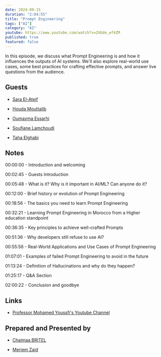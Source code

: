 ```yaml
---
date: 2024-09-15
duration: "2:04:55"
title: "Prompt Engineering"
tags: ["AI"]
category: "AI"
youtube: https://www.youtube.com/watch?v=2UGde_wf4ZM
published: true
featured: false
---
```


In this episode, we discuss what Prompt Engineering is and how it influences the outputs of AI systems. We'll also explore real-world use cases, some best practices for crafting effective prompts, and answer live questions from the audience.

## Guests

- [Sara El-Ateif](https://x.com/el_ateifSara)

- [Houda Mouttalib](https://www.linkedin.com/in/houdam/)

- [Oumayma Essarhi](https://twitter.com/oumayma_es_)

- [Soufiane Lamchoudi](https://www.linkedin.com/in/soufiane-lamchoudi/)

- [Taha Elghabi](https://www.linkedin.com/in/taha-elghabi/)

## Notes

00:00:00 - Introduction and welcoming

00:02:45 - Guests Introduction

00:05:48 - What is it? Why is it important in AI/ML? Can anyone do it?

00:12:00 - Brief history or evolution of Prompt Engineering

00:18:56 - The basics you need to learn Prompt Engineering

00:32:21 - Learning Prompt Engineering in Morocco from a Higher education standpoint

00:36:35 - Key principles to achieve well-crafted Prompts

00:51:36 - Why developers still refuse to use AI?

00:55:56 - Real-World Applications and Use Cases of Prompt Engineering

01:07:01 - Examples of failed Prompt Engineering to avoid in the future

01:13:24 - Definition of Hallucinations and why do they happen?

01:25:17 - Q&A Section

02:00:22 - Conclusion and goodbye

## Links

- [Professor Mohamed Youssfi's Youtube Channel](https://www.youtube.com/@mohamedYoussfi)

## Prepared and Presented by

- [Chaimaa BRITEL](https://www.linkedin.com/in/chaimaa-britel-a509b116b/)

- [Meriem Zaid](https://www.linkedin.com/in/meriem-zaid-652852187/)
